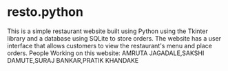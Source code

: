 # resto.python
This is a simple restaurant website built using Python using the Tkinter library and a database using SQLite to store orders. The website has a user interface that allows customers to view the restaurant's menu and place orders.
People Working on this website:
AMRUTA JAGADALE,SAKSHI DAMUTE,SURAJ BANKAR,PRATIK KHANDAKE

